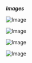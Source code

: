 

***Images***



![Image](https://github.com/user-attachments/assets/a5cc0fc3-ac67-48e2-9cba-9bcbee4111c6)

![Image](https://github.com/user-attachments/assets/1a36ac28-f64a-4ca0-840b-04b60f95f073)

![Image](https://github.com/user-attachments/assets/f2571adb-fd87-4597-a36a-0ee2871db542)

![Image](https://github.com/user-attachments/assets/55918375-d7c9-4a98-9583-92d6cac44701)
